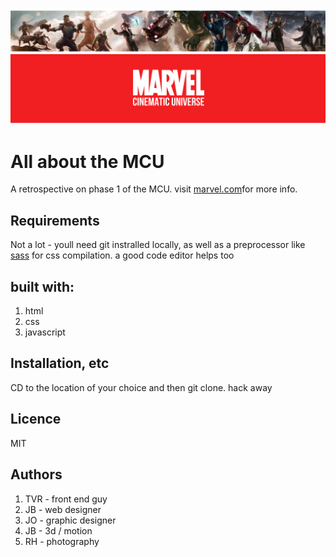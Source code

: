 ![Phase line of the mcu](marvel_banner.png "MCU Phase 1")


# All about the MCU
A retrospective on phase 1 of the MCU. visit [marvel.com](https://www.marvel.com/)for more info.

## Requirements
Not a lot - youll need git instralled locally, as well as a preprocessor like [sass](https://sass-lang.com) for css compilation. a good code editor helps too

## built with:
1. html
2. css
3. javascript

## Installation, etc
CD to the location of your choice and then git clone. hack away

## Licence
MIT

## Authors
1. TVR - front end guy
2. JB - web designer
3. JO - graphic designer
4. JB - 3d / motion
5. RH - photography
